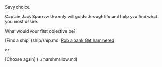 Savy choice.

Captain Jack Sparrow the only will guide through life and help you find what you most desire. 

What would your first objective be?

[Find a ship] (ship/ship.md)
[Rob a bank ](bank/bank.md)
[Get hammered](drunk/drunk.md)

or 

[Choose again] (../marshmallow.md)